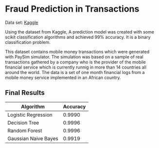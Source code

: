 # Fraud Prediction in Transactions

Data set: [Kaggle](https://www.kaggle.com/ealaxi/paysim1)

Using the dataset from Kaggle, A prediction model was created with some scikit classification algorithms and achieved 99% accuracy.
It is a binary classification problem. 



This dataset contains mobile money transactions which were generated with PaySim simulator. The simulation was based on a sample of real transactions gathered by a company who is the provider of the mobile financial service which is currently runnig in more than 14 countries all around the world. The data is a set of one month financial logs from a mobile money service implemented in an African country.

## Final Results
|Algorithm                |Accuracy
|----------------|-------------------------------
|Logistic Regression|0.9990
|Decision Tree         |0.9996
|Random Forest         |0.9996
|Gaussian Naive Bayes         |0.9919
